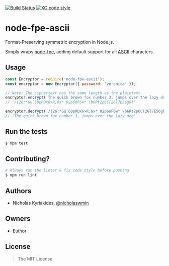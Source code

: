 [![Build Status](https://travis-ci.org/Euthor/node-fpe-ascii.svg?branch=master)](https://travis-ci.org/Euthor/node-fpe-ascii)
[![XO code style](https://img.shields.io/badge/code_style-XO-5ed9c7.svg)](https://github.com/sindresorhus/xo)

# node-fpe-ascii
Format-Preserving symmetric encryption in Node.js.

Simply wraps [node-fpe][1], adding default support for all [ASCII][2] characters.

## Usage

```javascript
const Encryptor = require('node-fpe-ascii');
const encryptor = new Encryptor({ password: 'veronica' });

// Note: The ciphertext has the same length as the plaintext.
encryptor.encrypt('The quick brown fox number 3, jumps over the lazy dog')
// '/(26:*Gu`6OpRDx6>R,6x* O2p6oF6w* \b6Rt2p6C(26l7E56gR!'

encryptor.decrypt('/(26:*Gu`6OpRDx6>R,6x* O2p6oF6w* \b6Rt2p6C(26l7E56gR!')
// 'The quick brown fox number 3, jumps over the lazy dog'
```

## Run the tests

```bash
$ npm test
```

## Contributing?

```bash
# Always run the linter & fix code style before pushing
$ npm run lint
```

## Authors

- Nicholas Kyriakides, [@nicholaswmin][3]

## Owners

- [Euthor][4]

## License

> The MIT License

[1]: https://www.npmjs.com/package/node-fpe
[2]: http://ee.hawaii.edu/~tep/EE160/Book/chap4/subsection2.1.1.1.html
[3]: https://github.com/nicholaswmin
[4]: https://github.com/Euthor
